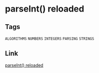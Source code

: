 # parseInt() reloaded


## Tags

`ALGORITHMS` `NUMBERS` `INTEGERS` `PARSING` `STRINGS`

## Link

[parseInt() reloaded](https://www.codewars.com/kata/525c7c5ab6aecef16e0001a5)